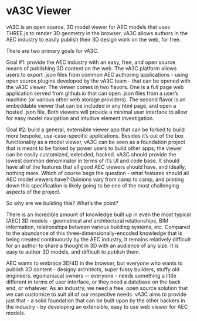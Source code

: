 vA3C Viewer
===
vA3C is an open source, 3D model viewer for AEC models that uses THREE.js to render 3D geometry in the browser. vA3C allows authors in the AEC industry to easily publish their 3D design work on the web, for free.


There are two primary goals for vA3C.

Goal #1: provide the AEC industry with an easy, free, and open source means of publishing 3D content on the web. The vA3C platform allows users to export .json files from common AEC authoring applications - using open source plugins developed by the vA3C team - that can be opened with the vA3C viewer. The viewer comes in two flavors. One is a full page web application served from github.io that can open .json files from a user’s machine (or various other web storage providers). The second flavor is an embeddable viewer that can be included in any html page, and open a hosted .json file. Both viewers will provide a minimal user interface to allow for easy model navigation and intuitive element investigation.

Goal #2: build a general, extensible viewer app that can be forked to build more bespoke, use-case-specific applications. Besides it’s out of the box functionality as a model viewer, vA3C can be seen as a foundation project that is meant to be forked by power users to build other apps; the viewer can be easily customized, extended, hacked. vA3C should provide the lowest common denominator in terms of it’s UI and code base. It should have all of the features that all good AEC viewers should have, and ideally, nothing more. Which of course begs the question - what features should all AEC model viewers have? Opinions vary from camp to camp, and pinning down this specification is likely going to be one of the most challenging aspects of the project.


So why are we building this? What’s the point?

There is an incredible amount of knowledge built up in even the most typical [AEC] 3D models - geometrical and architectural relationships, BIM information, relationships between various building systems, etc. Compared to the abundance of this three-dimensionally-encoded knowledge that is being created continuously by the AEC industry, it remains relatively difficult for an author to share a thought in 3D with an audience of any size. It is easy to author 3D models, and difficult to publish them.

AEC wants to embrace 3D/4D in the browser, but everyone who wants to publish 3D content - designy architects, super fussy builders, stuffy old engineers, egomaniacal owners -- everyone - needs something a little different in terms of user interface, or they need a database on the back end, or whatever. As an industry, we need a free, open source solution that we can customize to suit all of our respective needs. vA3C aims to provide just that - a solid foundation that can be built upon by the other hackers in the industry - by developing an extensible, easy to use web viewer for AEC models.



